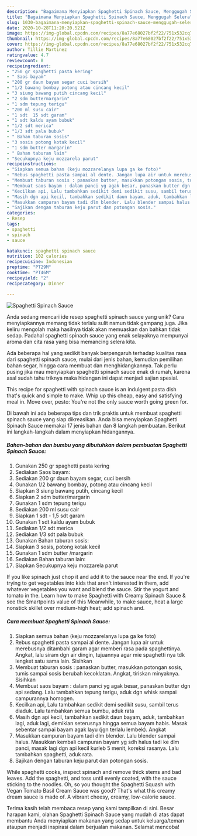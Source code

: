 ```yaml
---
description: "Bagaimana Menyiapkan Spaghetti Spinach Sauce, Menggugah Selera"
title: "Bagaimana Menyiapkan Spaghetti Spinach Sauce, Menggugah Selera"
slug: 1030-bagaimana-menyiapkan-spaghetti-spinach-sauce-menggugah-selera
date: 2020-10-28T11:20:20.521Z
image: https://img-global.cpcdn.com/recipes/8a77e68027bf2f22/751x532cq70/spaghetti-spinach-sauce-foto-resep-utama.jpg
thumbnail: https://img-global.cpcdn.com/recipes/8a77e68027bf2f22/751x532cq70/spaghetti-spinach-sauce-foto-resep-utama.jpg
cover: https://img-global.cpcdn.com/recipes/8a77e68027bf2f22/751x532cq70/spaghetti-spinach-sauce-foto-resep-utama.jpg
author: Tillie Martinez
ratingvalue: 4.7
reviewcount: 8
recipeingredient:
- "250 gr spaghetti pasta kering"
- " Saos bayam"
- "200 gr daun bayam segar cuci bersih"
- "1/2 bawang bombay potong atau cincang kecil"
- "3 siung bawang putih cincang kecil"
- "2 sdm buttermargarin"
- "1 sdm tepung terigu"
- "200 ml susu cair"
- "1 sdt  15 sdt garam"
- "1 sdt kaldu ayam bubuk"
- "1/2 sdt merica"
- "1/3 sdt pala bubuk"
- " Bahan taburan sosis"
- "3 sosis potong kotak kecil"
- "1 sdm butter margarin"
- " Bahan taburan lain"
- "Secukupnya keju mozzarela parut"
recipeinstructions:
- "Siapkan semua bahan (keju mozzarelanya lupa ga ke foto)"
- "Rebus spaghetti pasta sampai al dente. Jangan lupa air untuk merebusnya ditambahi garam agar memberi rasa pada spaghettinya. Angkat, lalu siram dgn air dingin, tujuannya agar mie spaghetti nya tdk lengket satu sama lain. Sisihkan"
- "Membuat taburan sosis : panaskan butter, masukkan potongan sosis, tumis sampai sosis berubah kecoklatan. Angkat, tiriskan minyaknya. Sisihkan"
- "Membuat saos bayam : dalam panci yg agak besar, panaskan butter dgn api sedang. Lalu tambahkan tepung terigu, aduk dgn whisk sampai campurannya homogen."
- "Kecilkan api, Lalu tambahkan sedikit demi sedikit susu, sambil terus diaduk. Lalu tambahkan semua bumbu, aduk rata"
- "Masih dgn api kecil, tambahkan sedikit daun bayam, aduk, tambahkan lagi, aduk lagi, demikian seterusnya hingga semua bayam habis. Masak sebentar sampai bayam agak layu (jgn terlalu lembek). Angkat"
- "Masukkan campuran bayam tadi dlm blender. Lalu blender sampai halus. Masukkan kembali campuran bayam yg sdh halus tadi ke dlm panci, masak lagi dgn api kecil kurleb 5 menit, koreksi rasanya. Lalu tambahkan spaghetti, aduk rata."
- "Sajikan dengan taburan keju parut dan potongan sosis."
categories:
- Resep
tags:
- spaghetti
- spinach
- sauce

katakunci: spaghetti spinach sauce 
nutrition: 102 calories
recipecuisine: Indonesian
preptime: "PT29M"
cooktime: "PT46M"
recipeyield: "2"
recipecategory: Dinner

---
```



![Spaghetti Spinach Sauce](https://img-global.cpcdn.com/recipes/8a77e68027bf2f22/751x532cq70/spaghetti-spinach-sauce-foto-resep-utama.jpg)

Anda sedang mencari ide resep spaghetti spinach sauce yang unik? Cara menyiapkannya memang tidak terlalu sulit namun tidak gampang juga. Jika keliru mengolah maka hasilnya tidak akan memuaskan dan bahkan tidak sedap. Padahal spaghetti spinach sauce yang enak selayaknya mempunyai aroma dan cita rasa yang bisa memancing selera kita.

Ada beberapa hal yang sedikit banyak berpengaruh terhadap kualitas rasa dari spaghetti spinach sauce, mulai dari jenis bahan, kemudian pemilihan bahan segar, hingga cara membuat dan menghidangkannya. Tak perlu pusing jika mau menyiapkan spaghetti spinach sauce enak di rumah, karena asal sudah tahu triknya maka hidangan ini dapat menjadi sajian spesial.

This recipe for spaghetti with spinach sauce is an indulgent pasta dish that&#39;s quick and simple to make. Whip up this cheap, easy and satisfying meal in. Move over, pesto: You&#39;re not the only sauce worth going green for.


Di bawah ini ada beberapa tips dan trik praktis untuk membuat spaghetti spinach sauce yang siap dikreasikan. Anda bisa menyiapkan Spaghetti Spinach Sauce memakai 17 jenis bahan dan 8 langkah pembuatan. Berikut ini langkah-langkah dalam menyiapkan hidangannya.

<!--inarticleads1-->

##### Bahan-bahan dan bumbu yang dibutuhkan dalam pembuatan Spaghetti Spinach Sauce:

1. Gunakan 250 gr spaghetti pasta kering
1. Sediakan  Saos bayam:
1. Sediakan 200 gr daun bayam segar, cuci bersih
1. Gunakan 1/2 bawang bombay, potong atau cincang kecil
1. Siapkan 3 siung bawang putih, cincang kecil
1. Siapkan 2 sdm butter/margarin
1. Gunakan 1 sdm tepung terigu
1. Sediakan 200 ml susu cair
1. Siapkan 1 sdt - 1,5 sdt garam
1. Gunakan 1 sdt kaldu ayam bubuk
1. Sediakan 1/2 sdt merica
1. Sediakan 1/3 sdt pala bubuk
1. Gunakan  Bahan taburan sosis:
1. Siapkan 3 sosis, potong kotak kecil
1. Gunakan 1 sdm butter /margarin
1. Sediakan  Bahan taburan lain:
1. Siapkan Secukupnya keju mozzarela parut


If you like spinach just chop it and add it to the sauce near the end. If you&#39;re trying to get vegetables into kids that aren&#39;t interested in them, add whatever vegetables you want and blend the sauce. Stir the yogurt and tomato in the. Learn how to make Spaghetti with Creamy Spinach Sauce &amp; see the Smartpoints value of this Meanwhile, to make sauce, heat a large nonstick skillet over medium-high heat; add spinach and. 

<!--inarticleads2-->

##### Cara membuat Spaghetti Spinach Sauce:

1. Siapkan semua bahan (keju mozzarelanya lupa ga ke foto)
1. Rebus spaghetti pasta sampai al dente. Jangan lupa air untuk merebusnya ditambahi garam agar memberi rasa pada spaghettinya. Angkat, lalu siram dgn air dingin, tujuannya agar mie spaghetti nya tdk lengket satu sama lain. Sisihkan
1. Membuat taburan sosis : panaskan butter, masukkan potongan sosis, tumis sampai sosis berubah kecoklatan. Angkat, tiriskan minyaknya. Sisihkan
1. Membuat saos bayam : dalam panci yg agak besar, panaskan butter dgn api sedang. Lalu tambahkan tepung terigu, aduk dgn whisk sampai campurannya homogen.
1. Kecilkan api, Lalu tambahkan sedikit demi sedikit susu, sambil terus diaduk. Lalu tambahkan semua bumbu, aduk rata
1. Masih dgn api kecil, tambahkan sedikit daun bayam, aduk, tambahkan lagi, aduk lagi, demikian seterusnya hingga semua bayam habis. Masak sebentar sampai bayam agak layu (jgn terlalu lembek). Angkat
1. Masukkan campuran bayam tadi dlm blender. Lalu blender sampai halus. Masukkan kembali campuran bayam yg sdh halus tadi ke dlm panci, masak lagi dgn api kecil kurleb 5 menit, koreksi rasanya. Lalu tambahkan spaghetti, aduk rata.
1. Sajikan dengan taburan keju parut dan potongan sosis.


While spaghetti cooks, inspect spinach and remove thick stems and bad leaves. Add the spaghetti, and toss until evenly coated, with the sauce sticking to the noodles. Oh, so you thought the Spaghetti Squash with Vegan Tomato Basil Cream Sauce was good? That&#39;s what this creamy dream sauce is made of. A vibrant cheesy, creamy, low-calorie sauce. 

Terima kasih telah membaca resep yang kami tampilkan di sini. Besar harapan kami, olahan Spaghetti Spinach Sauce yang mudah di atas dapat membantu Anda menyiapkan makanan yang sedap untuk keluarga/teman ataupun menjadi inspirasi dalam berjualan makanan. Selamat mencoba!
